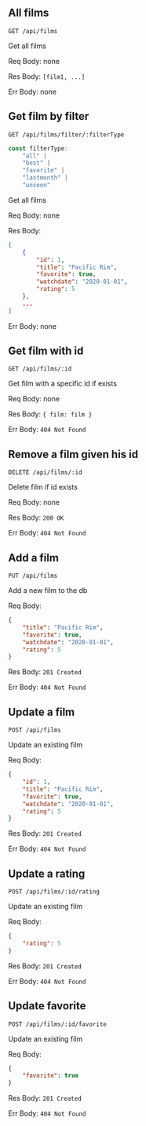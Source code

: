 

## All films

`GET /api/films`

Get all films

Req Body: none

Res Body: `[film1, ...]`

Err Body: none


## Get film by filter

`GET /api/films/filter/:filterType`

```TypeScript
const filterType: 
    "all" | 
    "best" | 
    "favorite" |
    "lastmonth" |
    "unseen"
```

Get all films

Req Body: none

Res Body:
```json
[
    {
        "id": 1,
        "title": "Pacific Rim",
        "favorite": true,
        "watchdate": "2020-01-01",
        "rating": 5
    },
    ...
]
```

Err Body: none

## Get film with id

`GET /api/films/:id`

Get film with a specific id if exists

Req Body: none

Res Body: `{ film: film }`

Err Body: `404 Not Found`

## Remove a film given his id

`DELETE /api/films/:id`

Delete film if id exists

Req Body: none

Res Body: `200 OK`

Err Body: `404 Not Found`

## Add a film

`PUT /api/films`

Add a new film to the db

Req Body: 
```json
{
    "title": "Pacific Rim",
    "favorite": true,
    "watchdate": "2020-01-01",
    "rating": 5
}
```

Res Body: `201 Created`

Err Body: `404 Not Found`

## Update a film

`POST /api/films`

Update an existing film

Req Body: 
```json
{
    "id": 1,
    "title": "Pacific Rim",
    "favorite": true,
    "watchdate": "2020-01-01",
    "rating": 5
}
```

Res Body: `201 Created`

Err Body: `404 Not Found`

## Update a rating

`POST /api/films/:id/rating`

Update an existing film

Req Body: 
```json
{
    "rating": 5
}
```

Res Body: `201 Created`

Err Body: `404 Not Found`


## Update favorite

`POST /api/films/:id/favorite`

Update an existing film

Req Body: 
```json
{
    "favorite": true
}
```

Res Body: `201 Created`

Err Body: `404 Not Found`

